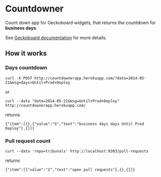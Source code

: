 # Countdowner

Count down app for Geckoboard widgets, that returns the countdown for
**business days**.

See [Geckoboard documentation](http://www.geckoboard.com/developers/custom-widgets/widget-types/rag-numbers-only) for more details.


## How it works


### Days countdown

    curl -X POST http://countdownerapp.herokuapp.com/?date=2014-05-21&msg=days+Until+Prod+Deploy

or

    curl --data "date=2014-05-21&msg=Until+Prod+Deploy" http://countdownerapp.herokuapp.com/

returns

    {"item":[{},{"value":"5","text":"business days days Until Prod Deploy"},{}]}

### Pull request count

    curl --data 'repo=tribunals' http://localhost:9393/pull-requests

returns

    {"item":[{"value":"2","text":"open pull requests"},{},{}]}
